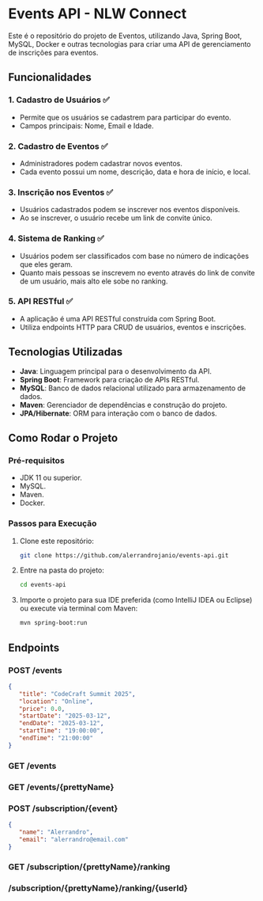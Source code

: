 # Events API - NLW Connect

Este é o repositório do projeto de Eventos, utilizando Java, Spring Boot, MySQL, Docker e outras tecnologias para criar uma API de gerenciamento de inscrições para eventos.

## Funcionalidades

### 1. **Cadastro de Usuários** ✅
- Permite que os usuários se cadastrem para participar do evento.
- Campos principais: Nome, Email e Idade.

### 2. **Cadastro de Eventos** ✅
- Administradores podem cadastrar novos eventos.
- Cada evento possui um nome, descrição, data e hora de início, e local.

### 3. **Inscrição nos Eventos** ✅
- Usuários cadastrados podem se inscrever nos eventos disponíveis.
- Ao se inscrever, o usuário recebe um link de convite único.

### 4. **Sistema de Ranking** ✅
- Usuários podem ser classificados com base no número de indicações que eles geram.
- Quanto mais pessoas se inscrevem no evento através do link de convite de um usuário, mais alto ele sobe no ranking.

### 5. **API RESTful** ✅
- A aplicação é uma API RESTful construída com Spring Boot.
- Utiliza endpoints HTTP para CRUD de usuários, eventos e inscrições.

## Tecnologias Utilizadas

- **Java**: Linguagem principal para o desenvolvimento da API.
- **Spring Boot**: Framework para criação de APIs RESTful.
- **MySQL**: Banco de dados relacional utilizado para armazenamento de dados.
- **Maven**: Gerenciador de dependências e construção do projeto.
- **JPA/Hibernate**: ORM para interação com o banco de dados.

## Como Rodar o Projeto

### Pré-requisitos
- JDK 11 ou superior.
- MySQL.
- Maven.
- Docker.

### Passos para Execução

1. Clone este repositório:

   ```bash
   git clone https://github.com/alerrandrojanio/events-api.git

2. Entre na pasta do projeto:

   ```bash
   cd events-api
   
3. Importe o projeto para sua IDE preferida (como IntelliJ IDEA ou Eclipse) ou execute via terminal com Maven:

    ```bash
   mvn spring-boot:run

## Endpoints

### POST /events
   ```json
   {
      "title": "CodeCraft Summit 2025",
      "location": "Online",
      "price": 0.0,
      "startDate": "2025-03-12",
      "endDate": "2025-03-12",
      "startTime": "19:00:00",
      "endTime": "21:00:00"
  }
   ```

### GET /events

### GET /events/{prettyName}

### POST /subscription/{event}
   ```json
   {
      "name": "Alerrandro",
      "email": "alerrandro@email.com"
  }
   ```

### GET /subscription/{prettyName}/ranking

### /subscription/{prettyName}/ranking/{userId}